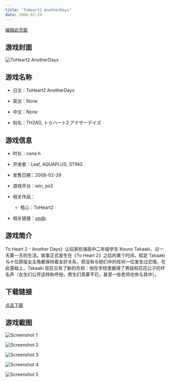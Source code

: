 ```yaml
---
title: "ToHeart2 AnotherDays"
date: 2008-02-29
---
```

[编辑此页面](https://github.com/ACG-3/ADV3-source/blob/main/source/_posts/ToHeart2%20AnotherDays.md)

## 游戏封面

![ToHeart2 AnotherDays](https%3A//pan.timero.xyz/onedrive/img_lib_001/ToHeart2%20AnotherDays_cover.avif)


## 游戏名称

- 日文：ToHeart2 AnotherDays
- 英文：None
- 中文：None

- 别名：TH2AD, トゥハート2 アナザーデイズ


## 游戏信息

- 时长：none h
- 开发者：Leaf, AQUAPLUS, STING
- 发售日期：2008-02-29
- 游戏平台：win, ps3
- 相关作品：
   - 核心：ToHeart2

- 相关链接：[vndb](https://vndb.org/v90)


## 游戏简介

To Heart 2 - Another Days》让玩家扮演高中二年级学生 Kouno Takaaki，过一天算一天的生活。故事正式发生在《To Heart 2》之后的某个时间，假定 Takaaki 与十位原版女主角都保持着友好关系，但没有与她们中的任何一位发生过恋情。在此基础上，Takaaki 现在又有了新的负担：他在学校里赢得了男妓和花花公子的坏名声（女生们公开这样称呼他，男生们羡慕不已，甚至一些老师也参与其中）。




## 下载链接

[点击下载](https://pan.timero.xyz/onedrive/adv_lib_001/ToHeart2%20AnotherDays)


## 游戏截图


![Screenshot 1](https%3A//pan.timero.xyz/onedrive/img_lib_001/ToHeart2%20AnotherDays_Screenshot_1.avif)

![Screenshot 2](https%3A//pan.timero.xyz/onedrive/img_lib_001/ToHeart2%20AnotherDays_Screenshot_2.avif)

![Screenshot 3](https%3A//pan.timero.xyz/onedrive/img_lib_001/ToHeart2%20AnotherDays_Screenshot_3.avif)

![Screenshot 4](https%3A//pan.timero.xyz/onedrive/img_lib_001/ToHeart2%20AnotherDays_Screenshot_4.avif)

![Screenshot 5](https%3A//pan.timero.xyz/onedrive/img_lib_001/ToHeart2%20AnotherDays_Screenshot_5.avif)

